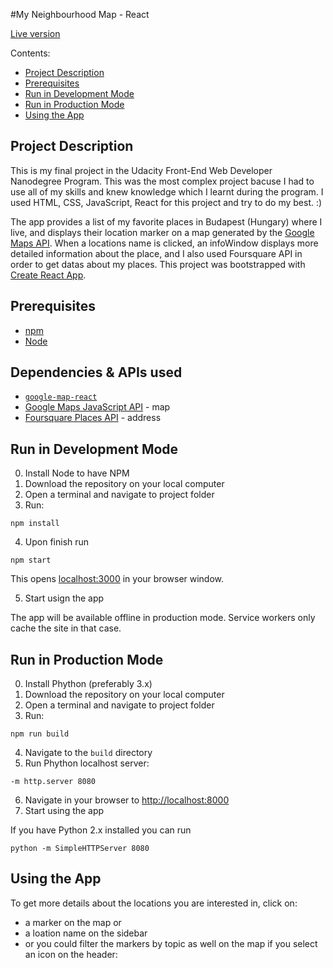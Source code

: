 #My Neighbourhood Map - React

[Live version](https://)

Contents:
- [Project Description](#project-description)
- [Prerequisites](#prerequisites)
- [Run in Development Mode](#run-in-development-mode)
- [Run in Production Mode](#run-in-production-mode)
- [Using the App](#using-the-app)

## Project Description

This is my final project in the Udacity Front-End Web Developer Nanodegree Program.
This was the most complex project bacuse I had to use all of my skills and knew knowledge which I learnt during the program.
I used HTML, CSS, JavaScript, React for this project and try to do my best. :) 

The app provides a list of my favorite places in Budapest (Hungary) where I live, and displays their location marker on a map generated by the [Google Maps API](https://developers.google.com/maps/documentation/). When a locations name is clicked, an infoWindow displays more detailed information about the place, and I also used Foursquare API in order to get datas about my places.
This project was bootstrapped with [Create React App](https://github.com/facebookincubator/create-react-app).

## Prerequisites

* [npm](https://www.npmjs.com/)
* [Node](https://nodejs.org/en/)

## Dependencies & APIs used

* [`google-map-react`](https://www.npmjs.com/package/google-map-react)
* [Google Maps JavaScript API](https://developers.google.com/maps/documentation/javascript/tutorial) - map
* [Foursquare Places API](https://developer.foursquare.com/places-api) - address

## Run in Development Mode

0. Install Node to have NPM
1. Download the repository on your local computer
2. Open a terminal and navigate to project folder
3. Run:
```
npm install
```
4. Upon finish run
```
npm start
```
This opens [localhost:3000](http://localhost:3000/) in your browser window.

5. Start usign the app

The app will be available offline in production mode.
Service workers only cache the site in that case.

## Run in Production Mode

0. Install Phython (preferably 3.x)
1. Download the repository on your local computer
2. Open a terminal and navigate to project folder
3. Run:
```
npm run build
```
4. Navigate to the `build` directory
5. Run Phython localhost server:
```
-m http.server 8080
```
6. Navigate in your browser to [http://localhost:8000](http://localhost:8000)
7. Start using the app

If you have Python 2.x installed you can run
```
python -m SimpleHTTPServer 8080
```

## Using the App

To get more details about the locations you are interested in, click on: 
- a marker on the map or
- a loation name on the sidebar
- or you could filter the markers by topic as well on the map if you select an icon on the header:
